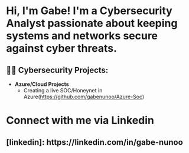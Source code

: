 <h1>Hi, I'm Gabe! I'm a Cybersecurity Analyst passionate about keeping systems and networks secure against cyber threats.</h1>

<h2>👨‍💻 Cybersecurity Projects:</h2>

- <b>Azure/Cloud Projects</b>
  - Creating a live SOC/Honeynet in Azure(https://github.com/gabenunoo/Azure-Soc)





<h1> Connect with me via Linkedin
<h2>[linkedin]: https://linkedin.com/in/gabe-nunoo

<!--
**joshmadakor1/joshmadakor1** is a ✨ _special_ ✨ repository because its `README.md` (this file) appears on your GitHub profile.

Here are some ideas to get you started:

- 🔭 I’m currently working on ...
- 🌱 I’m currently learning ...
- 👯 I’m looking to collaborate on ...
- 🤔 I’m looking for help with ...
- 💬 Ask me about ...
- 📫 How to reach me: ...
- 😄 Pronouns: ...
- ⚡ Fun fact: ...
-->
